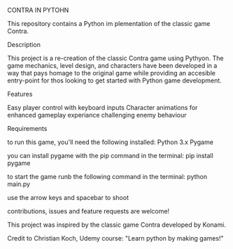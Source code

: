CONTRA IN PYTOHN

This repository contains a Python im plementation of the classic game Contra.

Description

This project is a re-creation of the classic Contra game using Pythyon. The game mechanics, level design, and characters have been developed
in a way that pays homage to the original game while providing an accesible entry-point for thos looking to get started with Python game development.

Features

Easy player control with keyboard inputs
Character animations for enhanced gameplay experiance
challenging enemy behaviour


Requirements

to run this game, you'll need the following installed:
Python 3.x
Pygame

you can install pygame with the pip command in the terminal:
pip install pygame

to start the game runb the following command in the terminal:
python main.py

use the arrow keys and spacebar to shoot

contributions, issues and feature requests are welcome!



This project was inspired by the classic game Contra developed by Konami.

Credit to Christian Koch, Udemy course: "Learn python by making games!"
